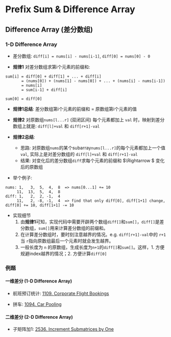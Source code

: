 # Prefix Sum & Difference Array

## Difference Array (差分数组)

### 1-D Difference Array

* 差分数组: `diff[i] = nums[i] - nums[i-1]`, `diff[0] = nums[0] - 0`

* **规律1** 对差分数组求第i个元素的前缀和:
```
sum[i] = diff[0] + diff[1] + ... + diff[i]
       = (nums[0]) + (nums[1] - nums[0]) + ... + (nums[i] - nums[i-1])
       = nums[i]
       = sum[i-1] + diff[i]

sum[0] = diff[0]
```

* **规律1总结**: 差分数组第i个元素的前缀和 = 原数组第i个元素的值

* **规律2** 对原数组`nums[l...r]` (双闭区间) 每个元素都加上 `val` 时，映射到差分数组上就是: `diff[l]+val` 和 `diff[r+1]-val`

* **规律2总结**:
    * 思路: 对原数组`nums`的某个subarray`nums[l...r]`的每个元素都加上一个值 `val`, 实际上是对差分数组的 `diff[l]+val` 和 `diff[r+1]-val`
    * 结果: 对变化后的差分数组`diff`求每个元素的前缀和 $\Rightarrow $ 变化后的原数组

* 举个例子:
```
nums: 1,   3,  5,  4,  8  => nums[0...1] += 10
     11,  13,  5,  4,  8
diff: 1,   2,  2, -1,  4
     11,   2, -8, -1,  4  => find that only diff[0], diff[1+1] change, diff[0] += 10, diff[1+1] -= 10 
```

* 实现细节
    1. 由**规律1**可知，实现代码中需要开辟两个数组`diff[]`和`sum[]`，`diff[]`是差分数组，`sum[]`用来计算差分数组的前缀和。
    2. 在计算差分数组时，要时刻注意越界的情况。e.g. `diff[r+1]-val`中的 `r+1`当 `r`指向原数组最后一个元素时就会发生越界。
    3. 一般长度为 `n` 的原数组，生成长度为`n+1`的`diff[]`和`sum[]`。这样，1. 方便规避index越界的情况；2. 方便计算`diff[0]`

### 例题

#### 一维差分 (1-D Difference Array)

* 航班预订统计: [1109. Corporate Flight Bookings](https://leetcode.com/problems/corporate-flight-bookings/description/)

* 拼车: [1094. Car Pooling](https://leetcode.com/problems/car-pooling/description/)

#### 二维差分 (2-D Difference Array)

* 子矩阵加1: [2536. Increment Submatrices by One](https://leetcode.com/problems/increment-submatrices-by-one/)